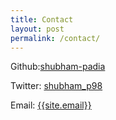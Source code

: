```yaml
---
title: Contact
layout: post
permalink: /contact/
---
```


Github:<a href="https://github.com/shubham-padia">shubham-padia</a>

Twitter: <a href="https://twitter.com/shubham_p98"> shubham_p98 </a>

Email: <a href="mailto:{{site.email}}">{{site.email}}</a>
